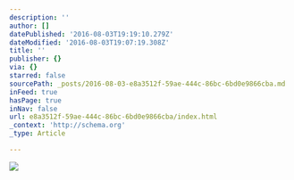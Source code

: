 ```yaml
---
description: ''
author: []
datePublished: '2016-08-03T19:19:10.279Z'
dateModified: '2016-08-03T19:07:19.308Z'
title: ''
publisher: {}
via: {}
starred: false
sourcePath: _posts/2016-08-03-e8a3512f-59ae-444c-86bc-6bd0e9866cba.md
inFeed: true
hasPage: true
inNav: false
url: e8a3512f-59ae-444c-86bc-6bd0e9866cba/index.html
_context: 'http://schema.org'
_type: Article

---
```

![](https://the-grid-user-content.s3-us-west-2.amazonaws.com/1a7f31f5-61aa-48ae-8670-9412cef037a5.png)